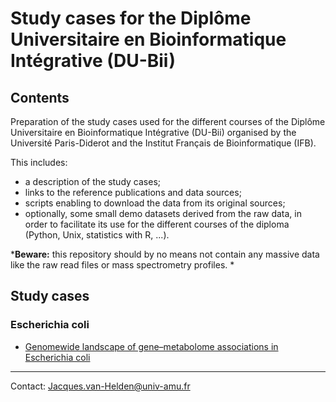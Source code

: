 # Study cases for the Diplôme Universitaire en Bioinformatique Intégrative (DU-Bii)


## Contents

Preparation of the study cases used for the different courses of the Diplôme Universitaire en Bioinformatique Intégrative (DU-Bii) organised by the Université Paris-Diderot and the Institut Français de Bioinformatique (IFB). 


This includes:

- a description of the study cases;
- links to the reference publications and data sources;
- scripts enabling to download the data from its original sources;
- optionally, some small demo datasets derived from the raw data, in order to facilitate its use for the different courses of the diploma (Python, Unix, statistics with R, ...).

***Beware:** this repository should by no means not contain any massive data like the raw read files or mass spectrometry profiles. *

## Study cases

### Escherichia coli

- [Genomewide landscape of gene–metabolome associations in Escherichia coli](Escherichia_coli/genome-metabolome_fuhrer_2017/)

-------------------------

Contact: <Jacques.van-Helden@univ-amu.fr>
